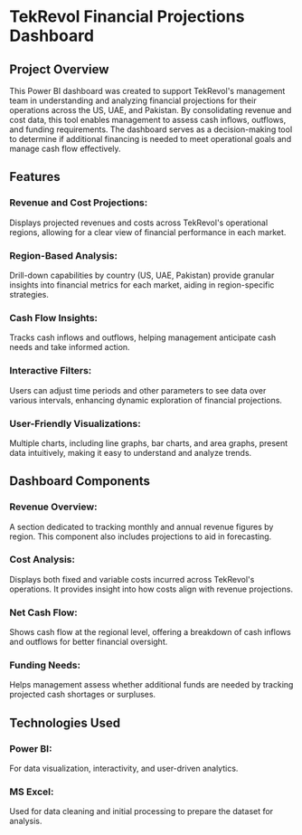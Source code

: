 # TekRevol Financial Projections Dashboard
## Project Overview
This Power BI dashboard was created to support TekRevol's management team in understanding
and analyzing financial projections for their operations across the US, UAE, and Pakistan.
By consolidating revenue and cost data, this tool enables management to assess cash inflows,
outflows, and funding requirements. The dashboard serves as a decision-making tool to 
determine if additional financing is needed to meet operational goals and manage 
cash flow effectively.

## Features
### Revenue and Cost Projections:
Displays projected revenues and costs across TekRevol's operational regions, allowing for a clear view of financial performance in each market.
### Region-Based Analysis:
Drill-down capabilities by country (US, UAE, Pakistan) provide granular insights into financial metrics for each market, aiding in region-specific strategies.
### Cash Flow Insights:
Tracks cash inflows and outflows, helping management anticipate cash needs and take informed action.
### Interactive Filters:
Users can adjust time periods and other parameters to see data over various intervals, enhancing dynamic exploration of financial projections.
### User-Friendly Visualizations:
Multiple charts, including line graphs, bar charts, and area graphs, present data intuitively, making it easy to understand and analyze trends.

## Dashboard Components
### Revenue Overview:
A section dedicated to tracking monthly and annual revenue figures by region. This component also includes projections to aid in forecasting.
### Cost Analysis:
Displays both fixed and variable costs incurred across TekRevol's operations. It provides insight into how costs align with revenue projections.
### Net Cash Flow:
Shows cash flow at the regional level, offering a breakdown of cash inflows and outflows for better financial oversight.
### Funding Needs:
Helps management assess whether additional funds are needed by tracking projected cash shortages or surpluses.

## Technologies Used
### Power BI:
For data visualization, interactivity, and user-driven analytics.
### MS Excel:
Used for data cleaning and initial processing to prepare the dataset for analysis.
